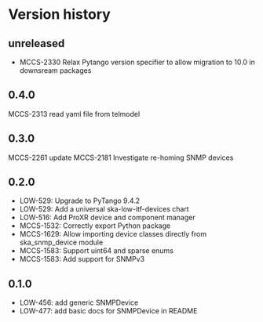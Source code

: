 # Version history

## unreleased

* MCCS-2330 Relax Pytango version specifier to allow migration to 10.0 in downsream packages

## 0.4.0
MCCS-2313 read yaml file from telmodel

## 0.3.0
MCCS-2261 update
MCCS-2181 Investigate re-homing SNMP devices

## 0.2.0

* LOW-529: Upgrade to PyTango 9.4.2
* LOW-529: Add a universal ska-low-itf-devices chart
* LOW-516: Add ProXR device and component manager
* MCCS-1532: Correctly export Python package
* MCCS-1629: Allow importing device classes directly from ska_snmp_device module
* MCCS-1583: Support uint64 and sparse enums
* MCCS-1583: Add support for SNMPv3

## 0.1.0
* LOW-456: add generic SNMPDevice
* LOW-477: add basic docs for SNMPDevice in README
